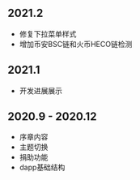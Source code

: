 ## 2021.2

- 修复下拉菜单样式
- 增加币安BSC链和火币HECO链检测

## 2021.1

- 开发进展展示

## 2020.9 - 2020.12 

- 序章内容
- 主题切换
- 捐助功能
- dapp基础结构